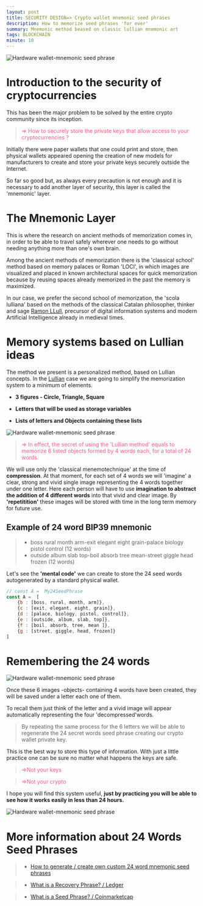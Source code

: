 ```yaml
---
layout: post
title: SECURITY DESIGN=> Crypto wallet mnemonic seed phrases
description: How to memorize seed phrases 'for ever'
summary: Mnemonic method beased on classic lullian mnemonic art
tags: BLOCKCHAIN
minute: 10
---
```


![Hardware wallet-mnemonic seed phrase](/assets/images/art/SEEDS/0.png)

# Introduction to the security of cryptocurrencies
This has been the major problem to be solved by the entire crypto community since its inception. 
> <span style="color:#ff597d">=> How to securely store the private keys that allow access to your cryptocurrencies ? </span>

Initially there were paper wallets that one could print and store, then physical wallets appeared opening the creation of new models for manufacturers to create and store your private keys securely outside the Internet.

So far so good but, as always every precaution is not enough and it is necessary to add another layer of security, this layer is called the 'mnemonic' layer.

# The Mnemonic Layer
This is where the research on ancient methods of memorization comes in, in order to be able to travel safely wherever one needs to go without needing anything more than one's own brain.

Among the ancient methods of memorization there is the 'classical school' method based on memory palaces or Roman 'LOCI', in which images are visualized and placed in known architectural spaces for quick memorization because by reusing spaces already memorized in the past the memory is maximized.

In our case, we prefer the second school of memorization, the 'scola lulliana' based on the methods of the classical Catalan philosopher, thinker and sage [Ramon LLull](https://fr.wikipedia.org/wiki/Raymond_Lulle), precursor of digital information systems and modern Artificial Intelligence already in medieval times.

# Memory systems based on Lullian ideas
The method we present is a personalized method, based on Lullian concepts. 
In the [Lullian](https://pure.uvt.nl/ws/portalfiles/portal/1439970/fulltext.pdf) case we are going to simplify the memorization system to a minimum of elements.

* __3 figures - Circle, Triangle, Square__

* __Letters that will be used as storage variables__

* __Lists of letters and Objects containing these lists__

![Hardware wallet-mnemonic seed phrase](/assets/images/art/SEEDS/A.png)

> <span style="color:#ff597d">=> In effect, the secret of using the 'Lullian method' equals to memorize 6 listed objects formed by 4 words each, for a total of 24 words.</span>

We will use only the 'classical menemotechnique' at the time of __compression__. At that moment, for each set of 4 words we will 'imagine' a clear, strong and vivid single image representing the 4 words together under one letter. Here each person will have to use __imagination to abstract the addition of 4 different words__ into that vivid and clear image. By __'repetitition'__ these images will be stored with time in the long term memory for future use.

## Example of 24 word BIP39 mnemonic
> * boss rural month arm-exit elegant eight grain-palace biology pistol control (12 words)
> * outside album slab top-boil absorb tree mean-street giggle head frozen (12 words)

Let's see the __'mental code'__ we can create to store the 24 seed words autogenerated by a standard physical wallet.

```javascript
// const A =  My24SeedPhrase 
const A =  [
    {b : [boss, rural, month, arm]},
    {c : [exit, elegant, eight, grain]},
    {d : [palace, biology, pistol, control]},
    {e : [outside, album, slab, top]},
    {f : [boil, absorb, tree, mean ]},
    {g : [street, giggle, head, frozen]}
]
```

# Remembering the 24 words

![Hardware wallet-mnemonic seed phrase](/assets/images/art/SEEDS/B.png)

Once these 6 images -objects- containing 4 words have been created, they will be saved under a letter each one of them.

To recall them just think of the letter and a vivid image will appear automatically representing the four 'decompressed'words. 

> By repeating the same process for the 6 letters we will be able to regenerate the 24 secret words seed phrase creating our crypto wallet private key.

This is the best way to store this type of information. With just a little practice one can be sure no matter what happens the keys are safe.

> <span style="color:#ff597d">=>Not your keys</span>

> <span style="color:#ff597d">=>Not your crypto</span>

I hope you will find this system useful, __just by practicing you will be able to see how it works easily in less than 24 hours.__

![Hardware wallet-mnemonic seed phrase](/assets/images/art/SEEDS/C.png)


# More information about 24 Words Seed Phrases

> * [How to generate / create own custom 24 word mnemonic seed phrases](https://allprivatekeys.com/mnemonic-code-converter)

> * [What is a Recovery Phrase? / Ledger](https://www.ledger.com/academy/crypto/what-is-a-recovery-phrase)

> * [What is a Seed Phrase? / Coinmarketcap](https://coinmarketcap.com/alexandria/glossary/seed)
